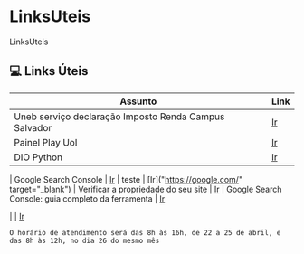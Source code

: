 # LinksUteis
LinksUteis

## 💻 Links Úteis
| Assunto | Link | 
|-------|---------|
| Uneb serviço declaração Imposto Renda Campus Salvador | [Ir](https://sociedadeonline.com/uneb-oferece-servico-gratuito-de-declaracao-do-imposto-de-renda-no-campus-de-salvador/)
| Painel Play Uol | [Ir](https://painel.play.uol.com.br/minha-conta/)
| DIO Python | [Ir](https://web.dio.me/track/engenharia-dados-python/course/e0e188c9-b6a0-480b-8193-db82af104f95/learning/0c44b229-a31e-4b20-874c-57adaed64fb1?autoplay=1)






| Google Search Console | [Ir](https://search.google.com/search-console/welcome?utm_source=about-page/)
| teste |                 [Ir]("https://google.com/" target="_blank")
| Verificar a propriedade do seu site | [Ir](https://support.google.com/webmasters/answer/9008080#domain_name_verification&zippy=%2Cprovedor-do-nome-de-dom%C3%ADnio/)
| Google Search Console: guia completo da ferramenta | [Ir](https://www.hostgator.com.br/blog/google-search-console/?gad_source=1&gclid=CjwKCAjw47i_BhBTEiwAaJfPpv1sQnEUbtJYa5-F--w2ijyY-tBAqGICX77r6pVKj8lXB3nPCUqscBoCZBYQAvD_BwE/)

|  | [Ir](/)









```
O horário de atendimento será das 8h às 16h, de 22 a 25 de abril, e das 8h às 12h, no dia 26 do mesmo mês
```
